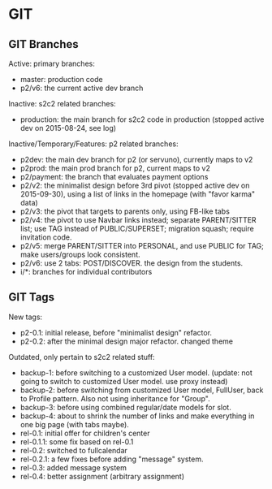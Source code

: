 GIT
====================


GIT Branches
----------------------------------

Active: primary branches:
  * master: production code
  * p2/v6: the current active dev branch

Inactive: s2c2 related branches:
  * production: the main branch for s2c2 code in production (stopped active dev on 2015-08-24, see log)

Inactive/Temporary/Features: p2 related branches:
  * p2dev: the main dev branch for p2 (or servuno), currently maps to v2
  * p2prod: the main prod branch for p2, current maps to v2
  * p2/payment: the branch that evaluates payment options
  * p2/v2: the minimalist design before 3rd pivot (stopped active dev on 2015-09-30), using a list of links in the homepage (with "favor karma" data)
  * p2/v3: the pivot that targets to parents only, using FB-like tabs
  * p2/v4: the pivot to use Navbar links instead; separate PARENT/SITTER list; use TAG instead of PUBLIC/SUPERSET; migration squash; require invitation code.
  * p2/v5: merge PARENT/SITTER into PERSONAL, and use PUBLIC for TAG; make users/groups look consistent.
  * p2/v6: use 2 tabs: POST/DISCOVER. the design from the students.
  * i/*: branches for individual contributors


GIT Tags
----------------------------------

New tags:
  * p2-0.1: initial release, before "minimalist design" refactor.
  * p2-0.2: after the minimal design major refactor. changed theme

Outdated, only pertain to s2c2 related stuff:

  * backup-1:   before switching to a customized User model. (update: not going to switch to customized User model. use proxy instead)
  * backup-2:   before switching from customized User model, FullUser, back to Profile pattern. Also not using inheritance for "Group".
  * backup-3:   before using combined regular/date models for slot.
  * backup-4:   about to shrink the number of links and make everything in one big page (with tabs maybe).
  * rel-0.1:    initial offer for children's center
  * rel-0.1.1:  some fix based on rel-0.1
  * rel-0.2:    switched to fullcalendar
  * rel-0.2.1:  a few fixes before adding "message" system.
  * rel-0.3:    added message system
  * rel-0.4:    better assignment (arbitrary assignment)
